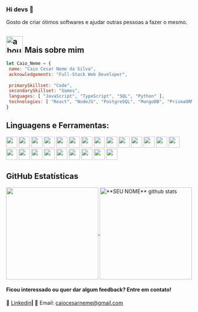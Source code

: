 ### Hi devs 👋

Gosto de criar ótimos softwares e ajudar outras pessoas a fazer o mesmo.

## <img width="45" alt="about" src="https://raw.github.com/elizarov/elizarov/master/about.png"> Mais sobre mim
<!--
<img align="right" width="300" src="https://i2.wp.com/allhtaccess.info/wp-content/uploads/2018/03/programming.gif?fit=1281%2C716&ssl=1" />
-->
```javascript
let Caio_Neme = {
 name: "Caio Cesar Neme da Silva",
 acknowledgements: "Full-Stack Web Developer",
 
 primarySkillset: "Code",
 secondarySkillset: "Games",
 languages: [ "JavaScript", "TypeScript", "SQL", "Python" ],
 technologies: [ "React", "NodeJS", "PostgreSQL", "MongoDB", "PrismaORM" ],
}
```

## **Linguagens e Ferramentas:**  

<code><img height="30" src="https://img.shields.io/badge/JavaScript-323330?style=for-the-badge&logo=javascript&logoColor=F7DF1E"/></code>
<code><img height="30" src="https://img.shields.io/badge/TypeScript-007ACC?style=for-the-badge&logo=typescript&logoColor=white"/></code>
<code><img height="30" src="https://img.shields.io/badge/Python-FFD43B?style=for-the-badge&logo=python&logoColor=blue"/></code>
<code><img height="30" src="https://img.shields.io/badge/Node%20js-339933?style=for-the-badge&logo=nodedotjs&logoColor=white"/></code>
<code><img height="30" src="https://img.shields.io/badge/React-20232A?style=for-the-badge&logo=react&logoColor=61DAFB"/></code>
<code><img height="30" src="https://img.shields.io/badge/HTML5-E34F26?style=for-the-badge&logo=html5&logoColor=white"/></code>
<code><img height="30" src="https://img.shields.io/badge/CSS3-1572B6?style=for-the-badge&logo=css3&logoColor=white"/></code>
<code><img height="30" src="https://img.shields.io/badge/axios-671ddf?&style=for-the-badge&logo=axios&logoColor=white"/></code>
<code><img height="30" src="https://img.shields.io/badge/Insomnia-5849be?style=for-the-badge&logo=Insomnia&logoColor=white"/></code>
<code><img height="30" src="https://img.shields.io/badge/npm-CB3837?style=for-the-badge&logo=npm&logoColor=white"/></code>
<code><img height="30" src="https://img.shields.io/badge/redis-CC0000.svg?&style=for-the-badge&logo=redis&logoColor=white"/></code>
<code><img height="30" src="https://img.shields.io/badge/ts--node-3178C6?style=for-the-badge&logo=ts-node&logoColor=white"/></code>
<code><img height="30" src="https://img.shields.io/badge/Vite-B73BFE?style=for-the-badge&logo=vite&logoColor=FFD62E"/></code>
<code><img height="30" src="https://img.shields.io/badge/PostgreSQL-316192?style=for-the-badge&logo=postgresql&logoColor=white"/></code>
<code><img height="30" src="https://img.shields.io/badge/MongoDB-4EA94B?style=for-the-badge&logo=mongodb&logoColor=white"/></code>
<code><img height="30" src="https://img.shields.io/badge/Linux-FCC624?style=for-the-badge&logo=linux&logoColor=black"/></code>
<code><img height="30" src="https://img.shields.io/badge/Ubuntu-E95420?style=for-the-badge&logo=ubuntu&logoColor=white"/></code>
<code><img height="30" src="https://img.shields.io/badge/iOS-000000?style=for-the-badge&logo=ios&logoColor=white"/></code>
<code><img height="30" src="https://img.shields.io/badge/Windows-0078D6?style=for-the-badge&logo=windows&logoColor=white"/></code>
<code><img height="30" src="https://img.shields.io/badge/Windows_11-0078d4?style=for-the-badge&logo=windows-11&logoColor=white"/></code>
<code><img height="30" src="https://img.shields.io/badge/Arduino-00979D?style=for-the-badge&logo=Arduino&logoColor=white"/></code>
<code><img height="30" src="https://img.shields.io/badge/GIT-E44C30?style=for-the-badge&logo=git&logoColor=white"/></code>
<code><img height="30" src="https://img.shields.io/badge/Microsoft_Office-D83B01?style=for-the-badge&logo=microsoft-office&logoColor=white"/></code>

<!--
https://github.com/alexandresanlim/Badges4-README.md-Profile#welcome-badges-4-readmemd-profile
-->

## **GitHub Estatísticas**

<a href="https://github.com/CaioNeme?tab=repositories">
 <img height="250" align="center" src="https://github-readme-stats.vercel.app/api/top-langs/?username=CaioNeme&theme=dark&hide_langs_below=1" />
</a>


<a href="https://github.com/CaioNeme?tab=repositories">
 <img height="250" align="center" src="https://github-readme-stats.vercel.app/api?username=CaioNeme&show_icons=true&theme=dark&line_height=27" alt="**SEU NOME** github stats"/>
</a>


[linkedin]: https://www.linkedin.com/in/caio-neme/

<br>

#### Ficou interessado ou quer dar algum feedback? Entre em contato!

👔 [Linkedin][linkedin]**|** 
📧 Email: caiocesarneme@gmail.com

<!-- https://github.com/iuricode/readme-template/blob/main/profile/profile7.md?plain=1 -->

